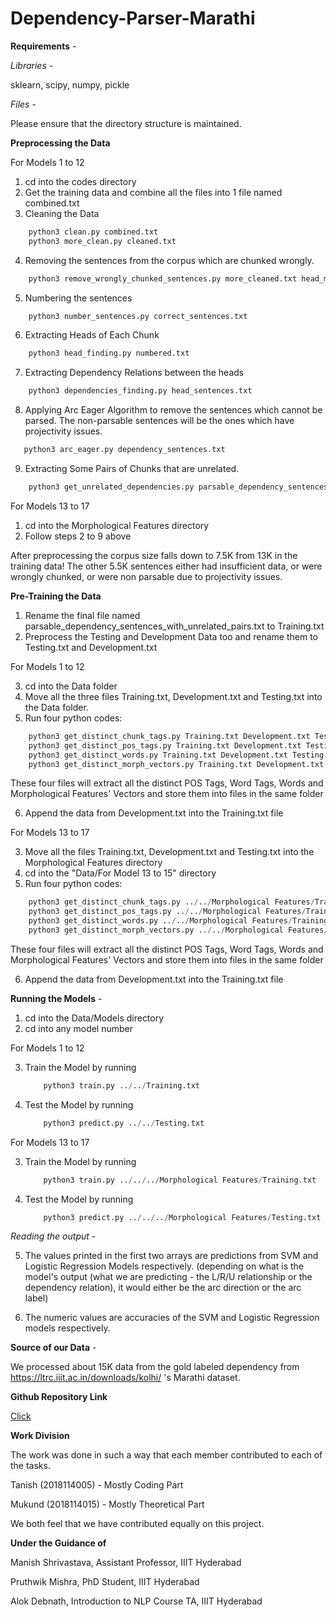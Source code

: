 # Dependency-Parser-Marathi

**Requirements** - 

_Libraries_ -

sklearn, scipy, numpy, pickle

_Files_ -

Please ensure that the directory structure is maintained.

**Preprocessing the Data**

For Models 1 to 12

1. cd into the codes directory
2. Get the training data and combine all the files into 1 file named combined.txt
3. Cleaning the Data
```python
    python3 clean.py combined.txt   
    python3 more_clean.py cleaned.txt
```
4. Removing the sentences from the corpus which are chunked wrongly.
```python
    python3 remove_wrongly_chunked_sentences.py more_cleaned.txt head_mapping.json   
```
5. Numbering the sentences
```python
    python3 number_sentences.py correct_sentences.txt   
``` 
6. Extracting Heads of Each Chunk
```python
    python3 head_finding.py numbered.txt   
``` 
7. Extracting Dependency Relations between the heads
```python
    python3 dependencies_finding.py head_sentences.txt
``` 
8. Applying Arc Eager Algorithm to remove the sentences which cannot be parsed. The non-parsable sentences will be the ones which have projectivity issues.
```python
   python3 arc_eager.py dependency_sentences.txt
``` 
9.  Extracting Some Pairs of Chunks that are unrelated.
```python
    python3 get_unrelated_dependencies.py parsable_dependency_sentences.txt
``` 

For Models 13 to 17
1. cd into the Morphological Features directory
2. Follow steps 2 to 9 above

After preprocessing the corpus size falls down to 7.5K from 13K in the training data! The other 5.5K sentences either had insufficient data, or were wrongly chunked, or were non parsable due to projectivity issues.

**Pre-Training the Data**

1. Rename the final file named parsable_dependency_sentences_with_unrelated_pairs.txt to Training.txt
2. Preprocess the Testing and Development Data too and rename them to Testing.txt and Development.txt

For Models 1 to 12

3. cd into the Data folder
4. Move all the three files Training.txt, Development.txt and Testing.txt into the Data folder.
5. Run four python codes:  
```python
    python3 get_distinct_chunk_tags.py Training.txt Development.txt Testing.txt
    python3 get_distinct_pos_tags.py Training.txt Development.txt Testing.txt
    python3 get_distinct_words.py Training.txt Development.txt Testing.txt
    python3 get_distinct_morph_vectors.py Training.txt Development.txt Testing.txt
``` 

These four files will extract all the distinct POS Tags, Word Tags, Words and Morphological Features' Vectors and store them into files in the same folder

6. Append the data from Development.txt into the Training.txt file

For Models 13 to 17

3. Move all the files Training.txt, Development.txt and Testing.txt into the Morphological Features directory
4. cd into the "Data/For Model 13 to 15" directory
5. Run four python codes:
```python
    python3 get_distinct_chunk_tags.py ../../Morphological Features/Training.txt ../../Morphological Features/Development.txt ../../Morphological Features/Testing.txt
    python3 get_distinct_pos_tags.py ../../Morphological Features/Training.txt ../../Morphological Features/Development.txt ../../Morphological Features/Testing.txt
    python3 get_distinct_words.py ../../Morphological Features/Training.txt ../../Morphological Features/Development.txt ../../Morphological Features/Testing.txt
    python3 get_distinct_morph_vectors.py ../../Morphological Features/Training.txt ../../Morphological Features/Development.txt ../../Morphological Features/Testing.txt
``` 

These four files will extract all the distinct POS Tags, Word Tags, Words and Morphological Features' Vectors and store them into files in the same folder

6. Append the data from Development.txt into the Training.txt file
    
     
**Running the Models** - 

1. cd into the Data/Models directory
2. cd into any model number

For Models 1 to 12

3. Train the Model by running 
    ```python
        python3 train.py ../../Training.txt
    ``` 
4. Test the Model by running
    ```python
        python3 predict.py ../../Testing.txt
    ``` 

For Models 13 to 17

3. Train the Model by running 
    ```python
        python3 train.py ../../../Morphological Features/Training.txt
    ``` 
4. Test the Model by running
    ```python
        python3 predict.py ../../../Morphological Features/Testing.txt
    ``` 

_Reading the output_ -

5. The values printed in the first two arrays are predictions from SVM and Logistic Regression Models respectively. (depending on what is the model's output (what we are predicting - the L/R/U relationship or the dependency relation), it would either be the arc direction or the arc label)

6. The numeric values are accuracies of the SVM and Logistic Regression models respectively.


**Source of our Data** -

We processed about 15K data from the gold labeled dependency from https://ltrc.iiit.ac.in/downloads/kolhi/ 's Marathi dataset.


**Github Repository Link**

[Click](https://github.com/destinyson7/Dependency-Parser-Marathi)


**Work Division**

The work was done in such a way that each member contributed to each of the tasks.

Tanish (2018114005) - Mostly Coding Part

Mukund (2018114015) - Mostly Theoretical Part

We both feel that we have contributed equally on this project.

**Under the Guidance of**

Manish Shrivastava, Assistant Professor, IIIT Hyderabad

Pruthwik Mishra, PhD Student, IIIT Hyderabad

Alok Debnath, Introduction to NLP Course TA, IIIT Hyderabad